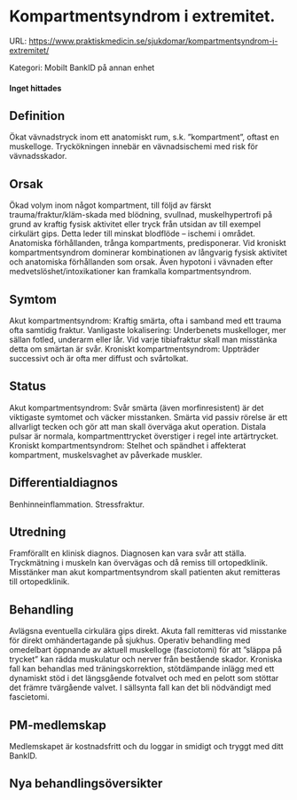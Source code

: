 # Kompartmentsyndrom i extremitet.

URL: https://www.praktiskmedicin.se/sjukdomar/kompartmentsyndrom-i-extremitet/



Kategori: Mobilt BankID på annan enhet

#### Inget hittades

## Definition

Ökat vävnadstryck inom ett anatomiskt rum, s.k. ”kompartment”, oftast en muskelloge. Tryckökningen innebär en vävnadsischemi med risk för vävnadsskador.

## Orsak

Ökad volym inom något kompartment, till följd av färskt trauma/fraktur/kläm-skada med blödning, svullnad, muskelhypertrofi på grund av kraftig fysisk aktivitet eller tryck från utsidan av till exempel cirkulärt gips. Detta leder till minskat blodflöde – ischemi i området. Anatomiska förhållanden, trånga kompartments, predisponerar. Vid kroniskt kompartmentsyndrom dominerar kombinationen av långvarig fysisk aktivitet och anatomiska förhållanden som orsak. Även hypotoni i vävnaden efter medvetslöshet/intoxikationer kan framkalla kompartmentsyndrom.

## Symtom

Akut kompartmentsyndrom: Kraftig smärta, ofta i samband med ett trauma ofta samtidig fraktur. Vanligaste lokalisering: Underbenets muskelloger, mer sällan fotled, underarm eller lår. Vid varje tibiafraktur skall man misstänka detta om smärtan är svår.
Kroniskt kompartmentsyndrom: Uppträder successivt och är ofta mer diffust och svårtolkat.

## Status

Akut kompartmentsyndrom: Svår smärta (även morfinresistent) är det viktigaste symtomet och väcker misstanken. Smärta vid passiv rörelse är ett allvarligt tecken och gör att man skall överväga akut operation. Distala pulsar är normala, kompartmenttrycket överstiger i regel inte artärtrycket.
Kroniskt kompartmentsyndrom: Stelhet och spändhet i affekterat kompartment, muskelsvaghet av påverkade muskler.

## Differentialdiagnos

Benhinneinflammation. Stressfraktur.

## Utredning

Framförallt en klinisk diagnos. Diagnosen kan vara svår att ställa. Tryckmätning i muskeln kan övervägas och då remiss till ortopedklinik. Misstänker man akut kompartmentsyndrom skall patienten akut remitteras till ortopedklinik.

## Behandling

Avlägsna eventuella cirkulära gips direkt. Akuta fall remitteras vid misstanke för direkt omhändertagande på sjukhus. Operativ behandling med omedelbart öppnande av aktuell muskelloge (fasciotomi) för att ”släppa på trycket” kan rädda muskulatur och nerver från bestående skador. Kroniska fall kan behandlas med träningskorrektion, stötdämpande inlägg med ett dynamiskt stöd i det längsgående fotvalvet och med en pelott som stöttar det främre tvärgående valvet. I sällsynta fall kan det bli nödvändigt med fascietomi.

## PM-medlemskap

Medlemskapet är kostnadsfritt och du loggar in smidigt och tryggt med ditt BankID.

## Nya behandlingsöversikter

